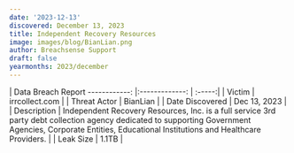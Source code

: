 ```yaml
---
date: '2023-12-13'
discovered: December 13, 2023
title: Independent Recovery Resources
image: images/blog/BianLian.png
author: Breachsense Support
draft: false
yearmonths: 2023/december
---
```



| Data Breach Report
------------:     |:-------------:    | :-----:|
| Victim      | irrcollect.com      | 
| Threat Actor      | BianLian      | 
| Date Discovered      | Dec 13, 2023      | 
| Description      | Independent Recovery Resources, Inc. is a full service 3rd party debt collection agency dedicated to supporting Government Agencies, Corporate Entities, Educational Institutions and Healthcare Providers.      | 
| Leak Size      | 1.1TB      | 

